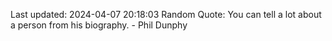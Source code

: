 Last updated: 2024-04-07 20:18:03
Random Quote: You can tell a lot about a person from his biography. - Phil Dunphy